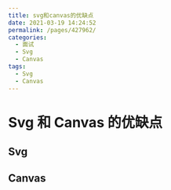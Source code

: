 ```yaml
---
title: svg和canvas的优缺点
date: 2021-03-19 14:24:52
permalink: /pages/427962/
categories:
  - 面试
  - Svg
  - Canvas
tags:
  - Svg
  - Canvas
---
```


# Svg 和 Canvas 的优缺点

## Svg

## Canvas